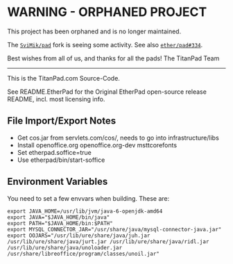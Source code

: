 # WARNING - ORPHANED PROJECT

This project has been orphaned and is no longer maintained.

The [`SviMik/pad`](https://github.com/SviMik/pad) fork is seeing some activity. See also [`ether/pad#334`](https://github.com/ether/pad/issues/334).

Best wishes from all of us, and thanks for all the pads!
The TitanPad Team

---

This is the TitanPad.com Source-Code.

See README.EtherPad for the Original EtherPad open-source release README, incl.
most licensing info.

## File Import/Export Notes

  * Get cos.jar from servlets.com/cos/, needs to go into infrastructure/libs
  * Install openoffice.org openoffice.org-dev msttcorefonts
  * Set etherpad.soffice=true
  * Use etherpad/bin/start-soffice

## Environment Variables

You need to set a few envvars when building. These are:

```
export JAVA_HOME=/usr/lib/jvm/java-6-openjdk-amd64
export JAVA="$JAVA_HOME/bin/java"
export PATH="$JAVA_HOME/bin:$PATH"
export MYSQL_CONNECTOR_JAR="/usr/share/java/mysql-connector-java.jar"
export OOJARS="/usr/lib/ure/share/java/juh.jar /usr/lib/ure/share/java/jurt.jar /usr/lib/ure/share/java/ridl.jar /usr/lib/ure/share/java/unoloader.jar /usr/share/libreoffice/program/classes/unoil.jar"
```
